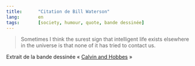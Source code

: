 ```yaml
---
title:      "Citation de Bill Waterson"
lang:       en
tags:       [society, humour, quote, bande dessinée]
---
```



> Sometimes I think the surest sign that intelligent life exists elsewhere in the universe is that none of it has tried to contact us.


Extrait de la bande dessinée « [Calvin and Hobbes](http://www.amazon.fr/exec/obidos/ASIN/0836218051/phpheaven-21) »
